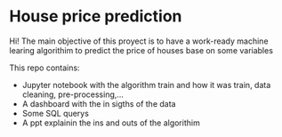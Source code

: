 # House price prediction

Hi! The main objective of this proyect is to have a work-ready machine learing algorithim to predict the price of houses base on some variables

This repo contains:
- Jupyter notebook with the algorithm train and how it was train, data cleaning, pre-processing,...
- A dashboard with the in sigths of the data
- Some SQL querys
- A ppt explainin the ins and outs of the algorithim 
